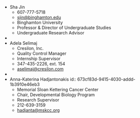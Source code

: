 - Sha Jin
	- 607-777-5718
	- sjin@binghamton.edu
	- Binghamton University
	- Professor & Director of Undergraduate Studies
	- Undergraduate Research Advisor
-
- Adela Selimaj
	- Cresilon, Inc.
	- Quality Control Manager
	- Internship Supervisor
	- ​347-435-2226, ext. 154
	- aselimaj@cresilon.com
-
- Anna-Katerina Hadjantonakis
  id:: 673cf83d-9415-4030-addd-1b3910e46eb3
	- Memorial Sloan Kettering Cancer Center
	- Chair, Developmental Biology Program
	- Research Supervisor
	- 212-639-3159
	- hadjanta@mskcc.org